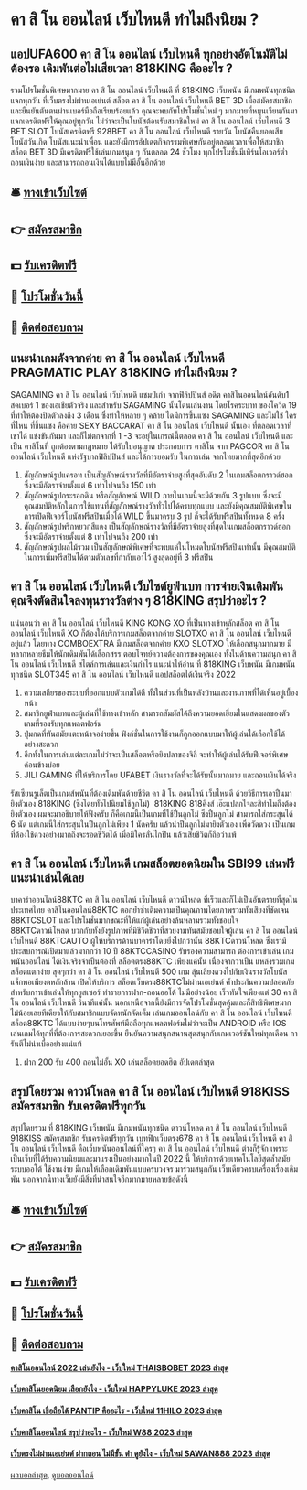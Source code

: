 # คา สิ โน ออนไลน์ เว็บไหนดี ทำไมถึงนิยม ?
## แอปUFA600 คา สิ โน ออนไลน์ เว็บไหนดี ทุกอย่างอัตโนมัติไม่ต้องรอ เดิมพันต่อไม่เสียเวลา 818KING คืออะไร ?
รวมโปรโมชั่นพิเศษมากมาย คา สิ โน ออนไลน์ เว็บไหนดี ที่ 818KING เว็บพนัน มีเกมพนันทุกชนิด แจกทุกวัน ที่เว็บตรงไม่ผ่านเอเย่นต์ สล็อต คา สิ โน ออนไลน์ เว็บไหนดี BET 3D เมื่อสมัครสมาชิกและยืนยันตันตนผ่านเบอร์มือถือเรียบร้อยแล้ว คุณจะพบกับโปรโมชั่นใหม่ ๆ มากมายที่หมุนเวียนกันมาแจกเครดิตฟรีให้คุณอยู่ทุกวัน ไม่ว่าจะเป็นโบนัสต้อนรับสมาชิกใหม่ คา สิ โน ออนไลน์ เว็บไหนดี 3 BET SLOT โบนัสเครดิตฟรี 928BET คา สิ โน ออนไลน์ เว็บไหนดี รายวัน โบนัสคืนยอดเสีย โบนัสวันเกิด โบนัสแนะนำเพื่อน และยังมีการอัปเดตกิจกรรมพิเศษกันอยู่ตลอดเวลาเพื่อให้สมาชิกสล็อต BET 3D มีเครดิตฟรีใช้เล่นเกมสนุก ๆ กันตลอด 24 ชั่วโมง ทุกโปรโมชั่นมีเทิร์นโอเวอร์ต่ำ ถอนเงินง่าย และสามารถถอนเงินได้แบบไม่มีอั้นอีกด้วย

## 🛎 [ทางเข้าเว็บไซต์](https://bit.ly/3SdLNi2)
## 👉 [สมัครสมาชิก](https://bit.ly/3SdLNi2)
## 💵 [รับเครดิตฟรี](https://bit.ly/3dyRKHj)
## 👑 [โปรโมชั่นวันนี้](https://bit.ly/3dyRKHj)
## 📱 [ติดต่อสอบถาม](https://bit.ly/3dyRKHj)

## แนะนำเกมดังจากค่าย คา สิ โน ออนไลน์ เว็บไหนดี PRAGMATIC PLAY 818KING ทำไมถึงนิยม ?
SAGAMING คา สิ โน ออนไลน์ เว็บไหนดี แชมป์เก่า จากฟิลิปปินส์ อดีต คาสิโนออนไลน์อันดับ1 สดเบอร์ 1 ของเอเชียตัวจริง และสำหรับ SAGAMING นั้นโดนเล่นงาน โดยโรคระบาท ของโควิด 19 ที่ทำให้ต้องปิดตัวลงถึง 3 เดือน ซึ่งทำให้หลาย ๆ คล้าย ไดมีการขึ้นแซง SAGAMING และไม่ใช่ ใครที่ไหน ที่ขึ้นแซง คือค่าย SEXY BACCARAT คา สิ โน ออนไลน์ เว็บไหนดี นั้นเอง ที่ตลอดเวลาที่เขาได้ แข่งขันกันมา และก็ไม่ตกจากที่ 1 -3 จะอยุ่ในเกรณ์นี้ตลอด คา สิ โน ออนไลน์ เว็บไหนดี และเป็น คาสิโนที่ ถูกต้องตามกฎหมาย ได้รับใบอนุญาต ประกอบการ คาสิโน จาก PAGCOR คา สิ โน ออนไลน์ เว็บไหนดี แห่งรัฐบาลฟิลิปปินส์ และได้การยอมรับ ในการเล่น จากไทยมากที่สุดอีกด้วย
1. สัญลักษณ์รูปแครอท เป็นสัญลักษณ์รางวัลที่มีอัตราจ่ายสูงที่สุดอันดับ 2 ในเกมสล็อตกราวด์ฮอก ซึ่งจะมีอัตราจ่ายตั้งแต่ 6 เท่าไปจนถึง 150 เท่า
2. สัญลักษณ์รูปกระรอกดิน หรือสัญลักษณ์ WILD ภายในเกมนี้จะมีด้วยกัน 3 รูปแบบ ซึ่งจะมีคุณสมบัติหลักในการใช้แทนที่สัญลักษณ์รางวัลทั่วไปได้ครบทุกแบบ และยังมีคุณสมบัติพิเศษในการเปิดฟีเจอร์โบนัสฟรีสปินเมื่อได้ WILD ขึ้นมาครบ 3 รูป ก็จะได้รับฟรีสปินทั้งหมด 8 ครั้ง
3. สัญลักษณ์รูปพริกหยวกสีแดง เป็นสัญลักษณ์รางวัลที่มีอัตราจ่ายสูงที่สุดในเกมสล็อตกราวด์ฮอก ซึ่งจะมีอัตราจ่ายตั้งแต่ 8 เท่าไปจนถึง 200 เท่า
4. สัญลักษณ์รูปผลไม้รวม เป็นสัญลักษณ์พิเศษที่จะพบแค่ในโหมดโบนัสฟรีสปินเท่านั้น มีคุณสมบัติในการเพิ่มฟรีสปินได้ตามตัวเลขที่กำกับเอาไว้ สูงสุดอยู่ที่ 3 ฟรีสปิน

## คา สิ โน ออนไลน์ เว็บไหนดี เว็บไซต์ยูฟ่าเบท การจ่ายเงินเดิมพัน คุณจึงตัดสินใจลงทุนรางวัลต่าง ๆ 818KING สรุปว่าอะไร ?
แน่นอนว่า คา สิ โน ออนไลน์ เว็บไหนดี KING KONG XO ที่เป็นทางเข้าหลักสล็อต คา สิ โน ออนไลน์ เว็บไหนดี XO ก็ต้องให้บริการเกมสล็อตจากค่าย SLOTXO คา สิ โน ออนไลน์ เว็บไหนดี อยู่แล้ว โดยทาง COMBOEXTRA มีเกมสล็อตจากค่าย KXO SLOTXO ให้เลือกสนุกมากมาย มีหลากหลายธีมให้นักเดิมพันได้เลือกสรร ตอบโจทย์ความต้องการของคุณเอง ทั้งในด้านความสนุก คา สิ โน ออนไลน์ เว็บไหนดี สไตล์การเล่นและเงินกำไร
แนะนำให้อ่าน ที่ 818KING เว็บพนัน มีเกมพนันทุกชนิด SLOT345 คา สิ โน ออนไลน์ เว็บไหนดี แอปสล็อตได้เงินจริง 2022
1. ความเสถียรของระบบที่ออกแบบตัวเกมได้ดี ทั้งในส่วนที่เป็นหลังบ้านและงานภาพที่ได้เห็นอยู่เบื้องหน้า
2. สมาชิกยูฟ่าเบทและผู้เล่นที่ใช้ทางเข้าหลัก สามารถสัมผัสได้ถึงความยอดเยี่ยมในแสดงผลของตัวเกมที่รองรับทุกแพลตฟอร์ม
3. ปุ่มกดที่ทันสมัยแตะหน้าจอง่ายขึ้น ฟังก์ชั่นในการใช้งานก็ถูกออกแบบมาให้ผู้เล่นได้เลือกใช้ได้อย่างสะดวก
4. อีกทั้งในการเล่นแต่ละเกมไม่ว่าจะเป็นสล็อตหรือยิงปลาของจิลี่ จะทำให้ผู้เล่นได้รับฟีเจอร์พิเศษค่อนข้างบ่อย
5. JILI GAMING ที่ให้บริการโดย UFABET เงินรางวัลที่จะได้รับนั้นมากมาย และถอนเงินได้จริง

รัสเซียนรูเล็ตเป็นเกมส์พนันที่ต้องเดิมพันด้วยชีวิต คา สิ โน ออนไลน์ เว็บไหนดี ด้วยวิธีการเอาปืนมายิงตัวเอง 818KING (ซึ่งโดยทั่วไปนิยมใช้ลูกโม่)  818KING 818คิงส์ เอ๊ะแปลกใจละสิทำไมถึงต้องยิงตัวเอง ผมจะมาอธิบายให้ฟังครับ ก็คือเกมนี้เป็นเกมที่ใช้ปืนลูกโม่ ซึ่งปืนลูกโม่ สามารถใส่กระสุนได้ 6 นัด แต่เกมนี้ใส่กระสุนในปืนลูกโม่เพียง 1 นัดครับ แล้วนำปืนลูกโม่มายิงตัวเอง เพื่อวัดดวง เป็นเกมที่ต้องใช้ดวงอย่างมากถึงจะรอดชีวิตได้ เมื่อมีใครลั่นไกปืน แล้วเสียชีวิตก็ถือว่าแพ้

## คา สิ โน ออนไลน์ เว็บไหนดี เกมสล็อตยอดนิยมใน SBI99 เล่นฟรีแนะนำเล่นได้เลย
บาคาร่าออนไลน์88KTC คา สิ โน ออนไลน์ เว็บไหนดี ดาวน์โหลด ที่เร็วและก็ไม่เป็นอันตรายที่สุดในประเทศไทย คาสิโนออนไลน์88KTC ตอกย้ำซ้ำเติมความเป็นคุณภาพโดยภาพรวมทั้งเสียงที่ชัดเจน 88KTCSLOT และโปรโมชั่นมากขณะที่ให้แก่ผู้เล่นอย่างล้นหลามรวมทั้งชอบใจ 88KTCดาวน์โหลด บวกกับทั้งยังรูปภาพที่มีชีวิตชีวาที่สวยงามทันสมัยชอบใจผู้เล่น คา สิ โน ออนไลน์ เว็บไหนดี 88KTCAUTO ผู้ให้บริการด้านบาคาร่าโดยยิ่งไปกว่านั้น 88KTCดาวน์โหลด ซึ่งเรามีประสบการณ์เปิดมาแล้วมากกว่า 10 ปี 88KTCCASINO รับรองความสามารถ
ต้องการเข้าเล่น เกมพนันออนไลน์ ได้เงินจริงจำเป็นต้องที่ สล็อตตรง88KTC เพียงแค่นั้น เนื่องจากว่าเป็น แหล่งรวมเกมสล็อตแตกง่าย สุดๆกว่า คา สิ โน ออนไลน์ เว็บไหนดี 500 เกม ลุ้นเสี่ยงดวงไปกับเงินรางวัลโบนัสแจ็กพอเพียงตหลักล้าน เปิดให้บริการ สล็อตเว็บตรง88KTCไม่ผ่านเอเย่นต์ ค้ำประกันความปลอดภัยสำหรับการเข้าเล่นให้ทุกยูสเซอร์ ทำรายการฝาก-ถอนออโต้ ไม่มีอย่างน้อย เร็วทันใจเพียงแต่ 30 คา สิ โน ออนไลน์ เว็บไหนดี วินาทีแค่นั้น นอกเหนือจากนี้ยังมีการจัดโปรโมชั่นสุดคุ้มและก็สิทธิพิเศษมากไม่น้อยเลยทีเดียวให้กับสมาชิกแบบจัดหนักจัดเต็ม เล่นเกมออนไลน์กับ คา สิ โน ออนไลน์ เว็บไหนดี สล็อต88KTC ได้แบบง่ายๆบนโทรศัพท์มือถือทุกแพลตฟอร์มไม่ว่าจะเป็น ANDROID หรือ IOS เล่นเกมได้ทุกที่ที่ต้องการสะดวกเยอะขึ้น ยืนยันความสนุกสนานสุดสนุกกับเกมเวอร์ชันใหม่ทุกเดือน การันตีไม่น่าเบื่ออย่างแน่แท้
1. ฝาก 200 รับ 400 ถอนไม่อั้น XO เล่นสล็อตยอดฮิต อัปเดตล่าสุด

## สรุปโดยรวม ดาวน์โหลด คา สิ โน ออนไลน์ เว็บไหนดี 918KISS สมัครสมาชิก รับเครดิตฟรีทุกวัน
สรุปโดยรวม ที่ 818KING เว็บพนัน มีเกมพนันทุกชนิด ดาวน์โหลด คา สิ โน ออนไลน์ เว็บไหนดี 918KISS สมัครสมาชิก รับเครดิตฟรีทุกวัน เบทฟิกเว็บตรง678 คา สิ โน ออนไลน์ เว็บไหนดี คา สิ โน ออนไลน์ เว็บไหนดี คือเว็บพนันออนไลน์ที่ใครๆ คา สิ โน ออนไลน์ เว็บไหนดี ต่างก็รู้จัก เพราะเป็นเว็บที่ได้รับความนิยมและมาแรงเป็นอย่างมากในปี 2022 นี้ ให้บริการด้วยเทคโนโลยีสุดล้ำสมัยระบบออโต้ ใช้งานง่าย มีเกมให้เลือกเดิมพันแบบครบวงจร มาร่วมสนุกกัน เว็บเดียวครบเครื่องเรื่องเดิมพัน นอกจากนี้ทางเว็บยังมีสิ่งที่น่าสนใจอีกมากมายหลายข้อดังนี้

## 🛎 [ทางเข้าเว็บไซต์](https://bit.ly/3SdLNi2)
## 👉 [สมัครสมาชิก](https://bit.ly/3SdLNi2)
## 💵 [รับเครดิตฟรี](https://bit.ly/3dyRKHj)
## 👑 [โปรโมชั่นวันนี้](https://bit.ly/3dyRKHj)
## 📱 [ติดต่อสอบถาม](https://bit.ly/3dyRKHj)

#### [คาสิโนออนไลน์ 2022 เล่นยังไง - เว็บใหม่ THAISBOBET 2023 ล่าสุด](https://atom.io/themes/คาสิโนออนไลน์%202022%20เล่นยังไง%20-%20เว็บใหม่%20thaisbobet%202023%20ล่าสุด)
#### [เว็บคาสิโนยอดนิยม เลือกยังไง - เว็บใหม่ HAPPYLUKE 2023 ล่าสุด](https://atom.io/themes/เว็บคาสิโนยอดนิยม%20เลือกยังไง%20-%20เว็บใหม่%20happyluke%202023%20ล่าสุด)
#### [เว็บคาสิโน เชื่อถือได้ PANTIP คืออะไร - เว็บใหม่ 11HILO 2023 ล่าสุด](https://atom.io/themes/เว็บคาสิโน%20เชื่อถือได้%20pantip%20คืออะไร%20-%20เว็บใหม่%2011hilo%202023%20ล่าสุด)
#### [เว็บคาสิโนออนไลน์ สรุปว่าอะไร - เว็บใหม่ W88 2023 ล่าสุด](https://atom.io/themes/เว็บคาสิโนออนไลน์%20สรุปว่าอะไร%20-%20เว็บใหม่%20w88%202023%20ล่าสุด)
#### [เว็บตรงไม่ผ่านเอเย่นต์ ฝากถอน ไม่มีขั้น ต่ํา ดูยังไง - เว็บใหม่ SAWAN888 2023 ล่าสุด](https://atom.io/themes/เว็บตรงไม่ผ่านเอเย่นต์%20ฝากถอน%20ไม่มีขั้น%20ต่ํา%20ดูยังไง%20-%20เว็บใหม่%20sawan888%202023%20ล่าสุด)

[ผลบอลล่าสุด](https://siamsport.tv "ผลบอลล่าสุด"), [ดูบอลออนไลน์](https://siamsport.tv/ดูบอลสด "ดูบอลออนไลน์")